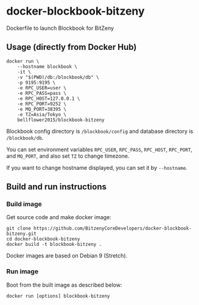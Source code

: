 # docker-blockbook-bitzeny

Dockerfile to launch Blockbook for BitZeny

## Usage (directly from Docker Hub)

```
docker run \
    --hostname blockbook \
    -it \
    -v "$(PWD)/db:/blockbook/db" \
    -p 9195:9195 \
    -e RPC_USER=user \
    -e RPC_PASS=pass \
    -e RPC_HOST=127.0.0.1 \
    -e RPC_PORT=9252 \
    -e MQ_PORT=38395 \
    -e TZ=Asia/Tokyo \
    bellflower2015/blockbook-bitzeny
```

Blockbook config directory is `/blockbook/config` and database directory is `/blockbook/db`.

You can set environment variables `RPC_USER`, `RPC_PASS`, `RPC_HOST`, `RPC_PORT`, and `MQ_PORT`, and also set `TZ` to change timezone.

If you want to change hostname displayed, you can set it by `--hostname`.

## Build and run instructions

### Build image

Get source code and make docker image:

```
git clone https://github.com/BitzenyCoreDevelopers/docker-blockbook-bitzeny.git
cd docker-blockbook-bitzeny
docker build -t blockbook-bitzeny .
```

Docker images are based on Debian 9 (Stretch).

### Run image

Boot from the built image as described below:

```
docker run [options] blockbook-bitzeny
```
